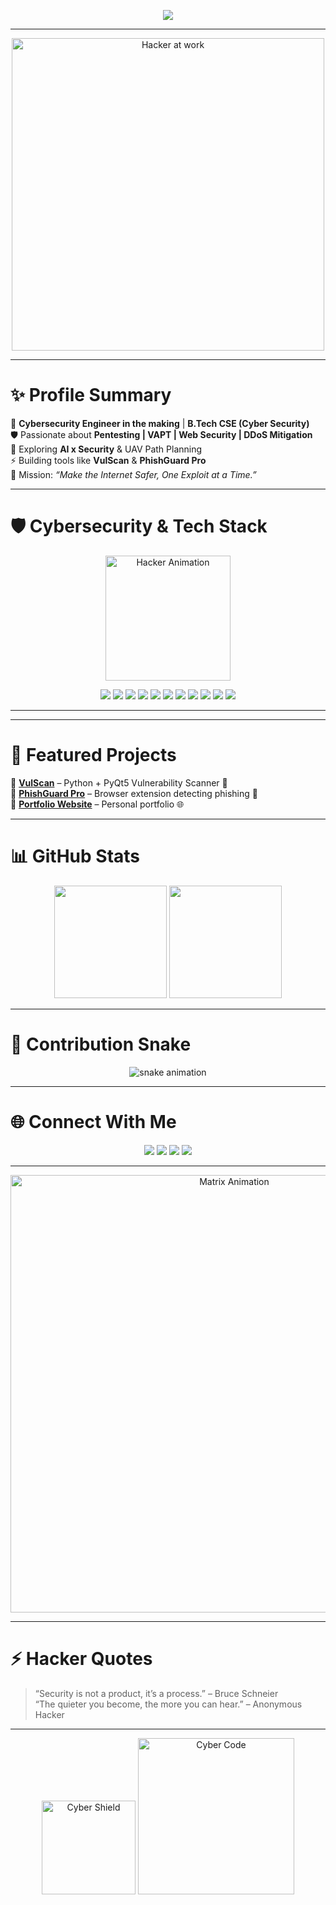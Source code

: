 <!-- ============================================= -->
<!--   Harshit Namdev - Cybersecurity GitHub ReadMe -->
<!-- ============================================= -->

<!-- Typing Animation -->
<p align="center">
  <img src="https://readme-typing-svg.herokuapp.com?font=Fira+Code&size=28&pause=1000&color=00FF00&width=650&lines=Hey+There!+👋+I'm+Harshit+Namdev;Cybersecurity+Enthusiast+%7C+Developer;Pentesting+%7C+AI+%7C+Secure+Systems;Building+%26+Breaking+Things+Everyday+🔐;Welcome+to+my+Cyber+Hub+💻">
</p>

---

<!-- Hacker GIF -->
<p align="center">
  <img src="https://media.giphy.com/media/qgQUggAC3Pfv687qPC/giphy.gif" width="500" alt="Hacker at work">
</p>

---

# ✨ Profile Summary
🚀 **Cybersecurity Engineer in the making** | **B.Tech CSE (Cyber Security)**  
🛡️ Passionate about **Pentesting | VAPT | Web Security | DDoS Mitigation**  
🤖 Exploring **AI x Security** & UAV Path Planning  
⚡ Building tools like **VulScan** & **PhishGuard Pro**  
🎯 Mission: *“Make the Internet Safer, One Exploit at a Time.”*  

---

# 🛡️ Cybersecurity & Tech Stack  

<p align="center">
  <img src="https://media.giphy.com/media/juua9i2c2fA0AIp2iq/giphy.gif" width="200" alt="Hacker Animation">
</p>

<p align="center">

<!-- Languages -->
<img src="https://img.shields.io/badge/Python-3776AB?style=for-the-badge&logo=python&logoColor=yellow" /> 
<img src="https://img.shields.io/badge/C++-00599C?style=for-the-badge&logo=cplusplus&logoColor=white" />
<img src="https://img.shields.io/badge/JavaScript-000000?style=for-the-badge&logo=javascript&logoColor=yellow" /> 
<img src="https://img.shields.io/badge/Flask-000000?style=for-the-badge&logo=flask&logoColor=white" />  

<!-- Cyber Tools -->
<img src="https://img.shields.io/badge/Nmap-0080FF?style=for-the-badge&logo=linux&logoColor=white"/> 
<img src="https://img.shields.io/badge/Burp_Suite-FF6C37?style=for-the-badge&logo=burp-suite&logoColor=white"/> 
<img src="https://img.shields.io/badge/Wireshark-1679A7?style=for-the-badge&logo=wireshark&logoColor=white"/> 
<img src="https://img.shields.io/badge/Metasploit-2E86C1?style=for-the-badge&logo=kalilinux&logoColor=white"/>  

<!-- OS -->
<img src="https://img.shields.io/badge/Kali_Linux-557C94?style=for-the-badge&logo=kalilinux&logoColor=white"/> 
<img src="https://img.shields.io/badge/Ubuntu-E95420?style=for-the-badge&logo=ubuntu&logoColor=white"/> 
<img src="https://img.shields.io/badge/Windows-0078D6?style=for-the-badge&logo=windows&logoColor=white"/>  

</p>

---



---

# 🚀 Featured Projects

📌 [**VulScan**](https://github.com/harshit-namdev) – Python + PyQt5 Vulnerability Scanner 🚨  
📌 [**PhishGuard Pro**](https://github.com/harshit-namdev) – Browser extension detecting phishing 🎣  
📌 [**Portfolio Website**](https://harshitnamdev.netlify.app) – Personal portfolio 🌐  

---

# 📊 GitHub Stats
<p align="center">
  <img src="https://github-readme-stats.vercel.app/api?username=harshit-namdev&show_icons=true&theme=radical" height="180">
  <img src="https://github-readme-stats.vercel.app/api/top-langs/?username=harshit-namdev&layout=compact&theme=radical" height="180">
</p>

---

# 🐍 Contribution Snake
<p align="center">
  <img src="https://github.com/harshit-namdev/harshit-namdev/blob/output/github-contribution-grid-snake.svg" alt="snake animation"/>
</p>

---

# 🌐 Connect With Me  

<p align="center">
  <a href="https://harshitnamdev.netlify.app"><img src="https://img.shields.io/badge/🌐-Portfolio-0abde3?style=for-the-badge"></a>
  <a href="https://linkedin.com/in/harshit-namdev"><img src="https://img.shields.io/badge/LinkedIn-0A66C2?style=for-the-badge&logo=linkedin&logoColor=white"></a>
  <a href="https://github.com/harshit-namdev"><img src="https://img.shields.io/badge/GitHub-171515?style=for-the-badge&logo=github&logoColor=white"></a>
  <a href="mailto:harshitnamdev86@gmail.com"><img src="https://img.shields.io/badge/Email-D14836?style=for-the-badge&logo=gmail&logoColor=white"></a>
</p>

---

<!-- Matrix Animation -->
<p align="center">
  <img src="https://media.giphy.com/media/oEI9uBYSzLpBK/giphy.gif" width="700" alt="Matrix Animation">
</p>

---

# ⚡ Hacker Quotes  
> “Security is not a product, it’s a process.” – Bruce Schneier  
> “The quieter you become, the more you can hear.” – Anonymous Hacker  

---

<!-- Footer Cyber Animation -->
<p align="center">
  <img src="https://media.giphy.com/media/5kF6vY72Pvsmq/giphy.gif" width="150" alt="Cyber Shield">
  <img src="https://media.giphy.com/media/26AHONQ79FdWZhAI0/giphy.gif" width="250" alt="Cyber Code">
</p>
